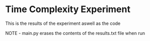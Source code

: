 # Time Complexity Experiment

This is the results of the experiment aswell as the code

NOTE - main.py erases the contents of the results.txt file when run
